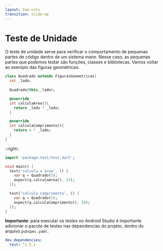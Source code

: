 ```yaml
---
layout: two-cols
transition: slide-up
---
```


# Teste de Unidade

<div class="mx-4">

O teste de unidade serve para verificar o comportamento de pequenas partes de código dentro de um sistema maior. Nesse caso, as pequenas partes que podemos testar são funções, classes e bibliotecas. Vamos voltar ao exemplo das figuras geométricas:

```dart
class Quadrado extends FigurasGeometricas{
  int _lado;
  
  Quadrado(this._lado);

  @override
  int calculaArea(){
    return _lado * _lado;
  }

  @override
  int calculaComprimento(){
    return 4 * _lado;
  }
}
```

</div>

::right::

<div v-click class="pt-12">

```dart
import 'package:test/test.dart';

void main() {
  test('calcula a area', () {
    var q = Quadrado(5);
    expect(q.calculaArea(), 25);
  });

  test('calcula comprimento', () {
    var q = Quadrado(5);
    expect(q.calculaComprimento(), 20);
  });
}


```

**Importante**: para executar os testes no Android Studio é importante adicionar o pacote de testes nas dependencias do projeto, dentro do arquivo `pubspec.yaml`.

```yaml
dev_dependencies:
  test: ^1.5.1
```

</div>
